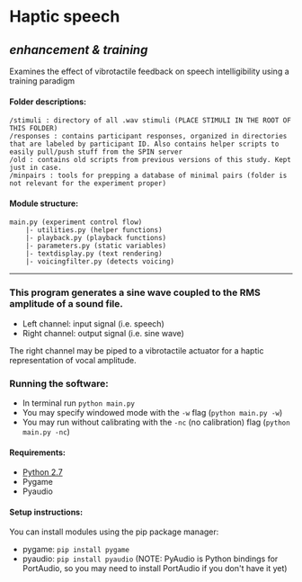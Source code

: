 # Haptic speech
## _enhancement & training_
Examines the effect of vibrotactile feedback on speech intelligibility using a training paradigm

#### Folder descriptions:
```
/stimuli : directory of all .wav stimuli (PLACE STIMULI IN THE ROOT OF THIS FOLDER)
/responses : contains participant responses, organized in directories that are labeled by participant ID. Also contains helper scripts to easily pull/push stuff from the SPIN server
/old : contains old scripts from previous versions of this study. Kept just in case.
/minpairs : tools for prepping a database of minimal pairs (folder is not relevant for the experiment proper)
```

#### Module structure:
```
main.py (experiment control flow)
	|- utilities.py (helper functions)
	|- playback.py (playback functions)
	|- parameters.py (static variables)
	|- textdisplay.py (text rendering)
	|- voicingfilter.py (detects voicing)
```

---

### This program generates a sine wave coupled to the RMS amplitude of a sound file.

- Left channel: input signal (i.e. speech)  
- Right channel: output signal (i.e. sine wave)  

The right channel may be piped to a vibrotactile actuator for a haptic representation of vocal amplitude.

### Running the software:
- In terminal run `python main.py`
- You may specify windowed mode with the `-w` flag (`python main.py -w`)
- You may run without calibrating with the `-nc` (no calibration) flag (`python main.py -nc`)

#### Requirements:

- [Python 2.7](https://python.org)  
- Pygame  
- Pyaudio 

#### Setup instructions:
You can install modules using the pip package manager:
- pygame: `pip install pygame`
- pyaudio: `pip install pyaudio` (NOTE: PyAudio is Python bindings for PortAudio, so you may need to install PortAudio if you don't have it yet)


